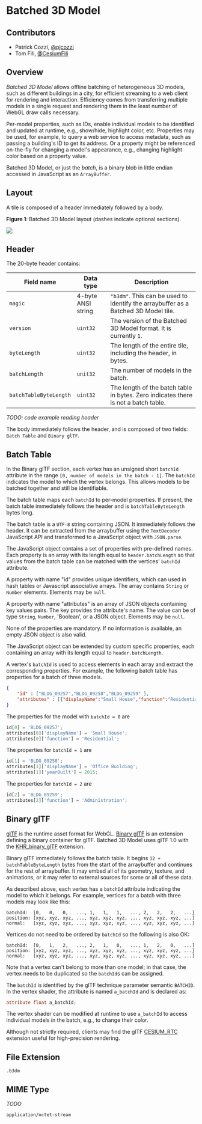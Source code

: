 # Batched 3D Model

## Contributors

* Patrick Cozzi, [@pjcozzi](https://twitter.com/pjcozzi)
* Tom Fili, [@CesiumFili](https://twitter.com/CesiumFili)

## Overview

_Batched 3D Model_ allows offline batching of heterogeneous 3D models, such as different buildings in a city, for efficient streaming to a web client for rendering and interaction.  Efficiency comes from transferring multiple models in a single request and rendering them in the least number of WebGL draw calls necessary.

Per-model properties, such as IDs, enable individual models to be identified and updated at runtime, e.g., show/hide, highlight color, etc. Properties may be used, for example, to query a web service to access metadata, such as passing a building's ID to get its address. Or a property might be referenced on-the-fly for changing a model's appearance, e.g., changing highlight color based on a property value.

Batched 3D Model, or just the _batch_, is a binary blob in little endian accessed in JavaScript as an `ArrayBuffer`.

## Layout

A tile is composed of a header immediately followed by a body.

**Figure 1**: Batched 3D Model layout (dashes indicate optional sections).

![](figures/layout.png)

## Header

The 20-byte header contains:

|Field name|Data type|Description|
|----------|---------|-----------|
| `magic` | 4-byte ANSI string | `"b3dm"`.  This can be used to identify the arraybuffer as a Batched 3D Model tile. |
| `version` | `uint32` | The version of the Batched 3D Model format. It is currently `1`. |
| `byteLength` | `uint32` | The length of the entire tile, including the header, in bytes. |
| `batchLength` | `unit32` | The number of models in the batch. |
| `batchTableByteLength` | `uint32` | The length of the batch table in bytes. Zero indicates there is not a batch table. |

_TODO: code example reading header_

The body immediately follows the header, and is composed of two fields: `Batch Table` and `Binary glTF`.

## Batch Table

In the Binary glTF section, each vertex has an unsigned short `batchId` attribute in the range `[0, number of models in the batch - 1]`.  The `batchId` indicates the model to which the vertex belongs.  This allows models to be batched together and still be identifiable.

The batch table maps each `batchId` to per-model properties.  If present, the batch table immediately follows the header and is `batchTableByteLength` bytes long.

The batch table is a `UTF-8` string containing JSON.  It immediately follows the header.  It can be extracted from the arraybuffer using the `TextDecoder` JavaScript API and transformed to a JavaScript object with `JSON.parse`.

The JavaScript object contains a set of properties with pre-defined names. Each property is an array with its length equal to `header.batchLength` so that values from the batch table can be matched with the vertices' `batchId` attribute.

A property with name "id" provides unique identifiers, which can used in hash tables or Javascript associative arrays. The array contains `String` or `Number` elements.  Elements may be `null`.

A property with name "attributes" is an array of JSON objects containing key values pairs. The key provides the attribute's name. The value can be of type `String`, `Number`, 'Boolean', or a JSON object.  Elements may be `null`.

None of the properties are mandatory. If no information is available, an empty JSON object is also valid.

The JavaScript object can be extended by custom specific properties, each containing an array with its length equal to `header.batchLength`.


A vertex's `batchId` is used to access elements in each array and extract the corresponding properties.  For example, the following batch table has properties for a batch of three models.
```json
{
    "id" : ["BLDG_09257","BLDG_09258","BLDG_09259" ],    
    "attributes" : [{"displayName":"Small House","function":"Residential"},{"displayName":"Office Building","yearBuilt":2015},{"function":"Administration"} ]
}
```

The properties for the model with `batchId = 0` are
```javascript
id[0] = 'BLDG_09257';
attributes[0]['displayName'] = 'Small House';
attributes[0]['function'] = 'Residential';
```

The properties for `batchId = 1` are
```javascript
id[1] = 'BLDG_09258';
attributes[1]['displayName'] = 'Office Building';
attributes[1]['yearBuilt'] = 2015;
```

The properties for `batchId = 2` are
```javascript
id[2] = 'BLDG_09259';
attributes[2]['function'] = 'Administration';
```

## Binary glTF

[glTF](https://www.khronos.org/gltf) is the runtime asset format for WebGL.  [Binary glTF](https://github.com/KhronosGroup/glTF/tree/master/extensions/Khronos/KHR_binary_glTF) is an extension defining a binary container for glTF.  Batched 3D Model uses glTF 1.0 with the [KHR_binary_glTF](https://github.com/KhronosGroup/glTF/tree/master/extensions/Khronos/KHR_binary_glTF) extension.

Binary glTF immediately follows the batch table.  It begins `12 + batchTableByteLength` bytes from the start of the arraybuffer and continues for the rest of arraybuffer.  It may embed all of its geometry, texture, and animations, or it may refer to external sources for some or all of these data.

As described above, each vertex has a `batchId` attribute indicating the model to which it belongs.  For example, vertices for a batch with three models may look like this:
```
batchId:  [0,   0,   0,   ..., 1,   1,   1,   ..., 2,   2,   2,   ...]
position: [xyz, xyz, xyz, ..., xyz, xyz, xyz, ..., xyz, xyz, xyz, ...]
normal:   [xyz, xyz, xyz, ..., xyz, xyz, xyz, ..., xyz, xyz, xyz, ...]
```
Vertices do not need to be ordered by `batchId` so the following is also OK:
```
batchId:  [0,   1,   2,   ..., 2,   1,   0,   ..., 1,   2,   0,   ...]
position: [xyz, xyz, xyz, ..., xyz, xyz, xyz, ..., xyz, xyz, xyz, ...]
normal:   [xyz, xyz, xyz, ..., xyz, xyz, xyz, ..., xyz, xyz, xyz, ...]
```
Note that a vertex can't belong to more than one model; in that case, the vertex needs to be duplicated so the `batchId`s can be assigned.

The `batchId` is identified by the glTF technique parameter semantic `BATCHID`.  In the vertex shader, the attribute is named `a_batchId` and is declared as:
```glsl
attribute float a_batchId;
```
The vertex shader can be modified at runtime to use `a_batchId` to access individual models in the batch, e.g., to change their color.

Although not strictly required, clients may find the glTF [CESIUM_RTC](https://github.com/KhronosGroup/glTF/blob/new-extensions/extensions/CESIUM_RTC/README.md) extension useful for high-precision rendering.

## File Extension

`.b3dm`

## MIME Type

_TODO_

`application/octet-stream`
